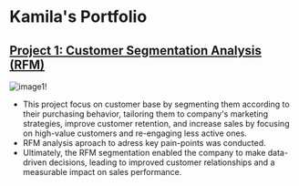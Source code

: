 # Kamila's Portfolio

## [Project 1: Customer Segmentation Analysis (RFM)](https://github.com/slxkv/Customer-Segmentation-Analysis)

![image1!](images/tableausc.png)

- This project focus on customer base by segmenting them according to their purchasing behavior, tailoring them to company's marketing strategies, improve customer retention, and increase sales by focusing on high-value customers and re-engaging less active ones.
- RFM analysis aproach to adress key pain-points was conducted.
- Ultimately, the RFM segmentation enabled the company to make data-driven decisions, leading to improved customer relationships and a measurable impact on sales performance.

